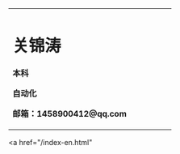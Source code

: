 <table border="0">
  <tr>
    <td width="75%">
      <h1>关锦涛</h1>
      <p><b>本科</b></p>
      <p><b>自动化</b></p>
      <p><b>邮箱：1458900412@qq.com</b></p>
    </td>
    <td width="25%">
    </td>
  </tr>
</table>


<a href="/index-en.html"</a>
